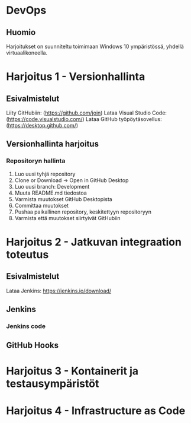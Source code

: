 # DevOps
## Huomio
Harjoitukset on suunniteltu toimimaan Windows 10 ympäristössä, yhdellä virtuaalikoneella.

# Harjoitus 1 - Versionhallinta
## Esivalmistelut
Liity GitHubiin: (https://github.com/join)
Lataa Visual Studio Code: (https://code.visualstudio.com/)
Lataa GitHub työpöytäsovellus: (https://desktop.github.com/)
## Versionhallinta harjoitus
### Repositoryn hallinta
1. Luo uusi tyhjä repository
2. Clone or Download -> Open in GitHub Desktop
3. Luo uusi branch: Development
4. Muuta README.md tiedostoa
5. Varmista muutokset GitHub Desktopista
6. Committaa muutokset
7. Pushaa paikallinen repository, keskitettyyn repositoryyn
8. Varmista että muutokset siirtyivät GitHubiin
###

# Harjoitus 2 - Jatkuvan integraation toteutus
## Esivalmistelut
Lataa Jenkins: https://jenkins.io/download/

## Jenkins

### Jenkins code
## GitHub Hooks

# Harjoitus 3 - Kontainerit ja testausympäristöt

# Harjoitus 4 - Infrastructure as Code

